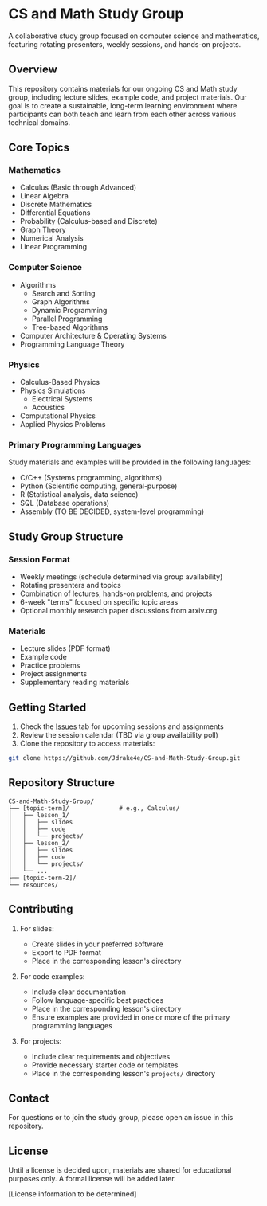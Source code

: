 # CS and Math Study Group

A collaborative study group focused on computer science and mathematics, featuring rotating presenters, weekly sessions, and hands-on projects.

## Overview

This repository contains materials for our ongoing CS and Math study group, including lecture slides, example code, and project materials. Our goal is to create a sustainable, long-term learning environment where participants can both teach and learn from each other across various technical domains.

## Core Topics

### Mathematics
- Calculus (Basic through Advanced)
- Linear Algebra
- Discrete Mathematics
- Differential Equations
- Probability (Calculus-based and Discrete)
- Graph Theory
- Numerical Analysis
- Linear Programming

### Computer Science
- Algorithms
  - Search and Sorting
  - Graph Algorithms
  - Dynamic Programming
  - Parallel Programming
  - Tree-based Algorithms
- Computer Architecture & Operating Systems
- Programming Language Theory
 
### Physics
- Calculus-Based Physics
- Physics Simulations
  - Electrical Systems
  - Acoustics
- Computational Physics
- Applied Physics Problems

### Primary Programming Languages
Study materials and examples will be provided in the following languages:
- C/C++ (Systems programming, algorithms)
- Python (Scientific computing, general-purpose)
- R (Statistical analysis, data science)
- SQL (Database operations)
- Assembly (TO BE DECIDED, system-level programming)

## Study Group Structure

### Session Format
- Weekly meetings (schedule determined via group availability)
- Rotating presenters and topics
- Combination of lectures, hands-on problems, and projects
- 6-week "terms" focused on specific topic areas
- Optional monthly research paper discussions from arxiv.org

### Materials
- Lecture slides (PDF format)
- Example code
- Practice problems
- Project assignments
- Supplementary reading materials

## Getting Started

1. Check the [Issues](../../issues) tab for upcoming sessions and assignments
2. Review the session calendar (TBD via group availability poll)
3. Clone the repository to access materials:
```bash
git clone https://github.com/Jdrake4e/CS-and-Math-Study-Group.git
```

## Repository Structure

```
CS-and-Math-Study-Group/
├── [topic-term]/              # e.g., Calculus/
│   ├── lesson_1/
│   │   ├── slides
│   │   ├── code
│   │   └── projects/
│   ├── lesson_2/
│   │   ├── slides
│   │   ├── code
│   │   └── projects/
│   └── ...
├── [topic-term-2]/
└── resources/
```

## Contributing

1. For slides:
   - Create slides in your preferred software
   - Export to PDF format
   - Place in the corresponding lesson's directory

2. For code examples:
   - Include clear documentation
   - Follow language-specific best practices
   - Place in the corresponding lesson's directory
   - Ensure examples are provided in one or more of the primary programming languages

3. For projects:
   - Include clear requirements and objectives
   - Provide necessary starter code or templates
   - Place in the corresponding lesson's `projects/` directory

## Contact

For questions or to join the study group, please open an issue in this repository.

## License

Until a license is decided upon, materials are shared for educational purposes only. A formal license will be added later.

[License information to be determined]

